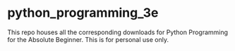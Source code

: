 # python_programming_3e
This repo houses all the corresponding downloads for Python Programming for the Absolute Beginner. This is for personal use only.
